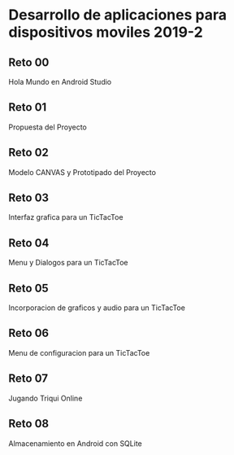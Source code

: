 # Desarrollo de aplicaciones para dispositivos moviles 2019-2

## Reto 00

Hola Mundo en Android Studio

## Reto 01

Propuesta del Proyecto

## Reto 02 

Modelo CANVAS y Prototipado del Proyecto

## Reto 03 

Interfaz grafica para un TicTacToe

## Reto 04 

Menu y Dialogos para un TicTacToe

## Reto 05 

Incorporacion de graficos y audio para un TicTacToe

## Reto 06 

Menu de configuracion para un TicTacToe

## Reto 07 

Jugando Triqui Online

## Reto 08 

Almacenamiento en Android con SQLite
